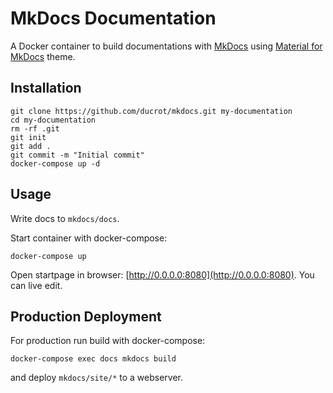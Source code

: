 # MkDocs Documentation

A Docker container to build documentations with [MkDocs](https://www.mkdocs.org/) 
using [Material for MkDocs](https://squidfunk.github.io/mkdocs-material/getting-started/) theme.

## Installation

```
git clone https://github.com/ducrot/mkdocs.git my-documentation
cd my-documentation
rm -rf .git
git init
git add .
git commit -m "Initial commit"
docker-compose up -d
```

## Usage

Write docs to `mkdocs/docs`.

Start container with docker-compose:

```
docker-compose up
```

Open startpage in browser: [http://0.0.0.0:8080](http://0.0.0.0:8080). You can live edit.


## Production Deployment

For production run build with docker-compose:

```
docker-compose exec docs mkdocs build
```

and deploy `mkdocs/site/*` to a webserver.
